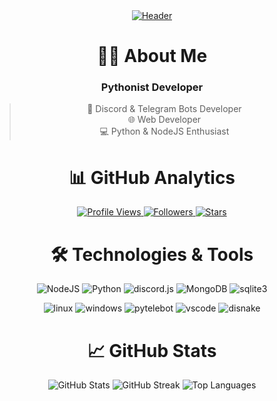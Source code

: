 <div align="center">
  <a href="https://onexizz.space">
    <img src="https://media.onexizz.space/images/onexizz/onexizz.png" alt="Header">
  </a>

  # 👨‍💻 About Me
  
  ### Pythonist Developer
  > 🤖 Discord & Telegram Bots Developer  
  > 🌐 Web Developer  
  > 💻 Python & NodeJS Enthusiast

  # 📊 GitHub Analytics
  
  <p align="center">
    <a href="https://github.com/onexizz">
      <img src="https://komarev.com/ghpvc/?username=onexizz&logo=github&style=for-the-badge&color=000000" alt="Profile Views">
    </a>
    <a href="https://github.com/onexizz?tab=followers">
      <img src="https://img.shields.io/github/followers/onexizz?style=for-the-badge&logo=github&color=000000" alt="Followers">
    </a>
    <a href="https://github.com/onexizz?tab=repositories">
      <img src="https://img.shields.io/github/stars/onexizz?style=for-the-badge&logo=github&color=000000" alt="Stars">
    </a>
  </p>

  # 🛠 Technologies & Tools
  
  ![NodeJS](https://img.shields.io/badge/-NodeJS-090909?style=for-the-badge&logo=node.js&logoColor=339933)
  ![Python](https://img.shields.io/badge/-Python-090909?style=for-the-badge&logo=python&logoColor=3776AB)
  ![discord.js](https://img.shields.io/badge/-discord.js-090909?style=for-the-badge&logo=discord&logoColor=5865F2)
  ![MongoDB](https://img.shields.io/badge/-MongoDB-090909?style=for-the-badge&logo=mongodb&logoColor=47A248)
  ![sqlite3](https://img.shields.io/badge/-sqlite3-090909?style=for-the-badge&logo=sqlite&logoColor=07405E)
  
  ![linux](https://img.shields.io/badge/-linux-090909?style=for-the-badge&logo=linux&logoColor=FCC624)
  ![windows](https://img.shields.io/badge/-windows-090909?style=for-the-badge&logo=windows&logoColor=0078D6)
  ![pytelebot](https://img.shields.io/badge/-pytelebot-090909?style=for-the-badge&logo=telegram&logoColor=26A5E4)
  ![vscode](https://img.shields.io/badge/-vscode-090909?style=for-the-badge&logo=visualstudiocode&logoColor=007ACC)
  ![disnake](https://img.shields.io/badge/-disnake-090909?style=for-the-badge&logo=discord&logoColor=5865F2)

  # 📈 GitHub Stats
  
  <img src="https://github-readme-stats.vercel.app/api?username=onexizz&show_icons=true&theme=dark&hide_border=true&bg_color=000000" alt="GitHub Stats">
  
  <img src="https://github-readme-streak-stats.herokuapp.com/?user=onexizz&theme=dark&hide_border=true&background=000000" alt="GitHub Streak">

  <img src="https://github-readme-stats.vercel.app/api/top-langs/?username=onexizz&layout=compact&theme=dark&hide_border=true&bg_color=000000" alt="Top Languages">
  
</div>














